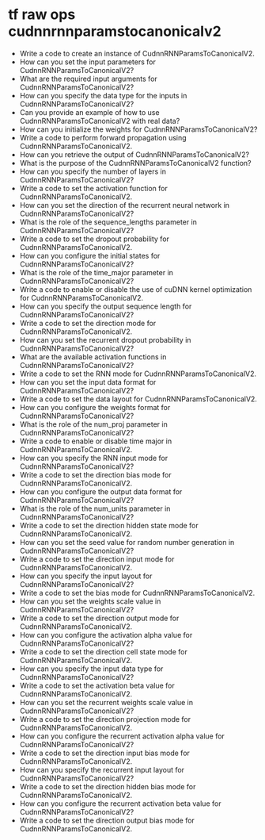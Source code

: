 # tf raw ops cudnnrnnparamstocanonicalv2

- Write a code to create an instance of CudnnRNNParamsToCanonicalV2.
- How can you set the input parameters for CudnnRNNParamsToCanonicalV2?
- What are the required input arguments for CudnnRNNParamsToCanonicalV2?
- How can you specify the data type for the inputs in CudnnRNNParamsToCanonicalV2?
- Can you provide an example of how to use CudnnRNNParamsToCanonicalV2 with real data?
- How can you initialize the weights for CudnnRNNParamsToCanonicalV2?
- Write a code to perform forward propagation using CudnnRNNParamsToCanonicalV2.
- How can you retrieve the output of CudnnRNNParamsToCanonicalV2?
- What is the purpose of the CudnnRNNParamsToCanonicalV2 function?
- How can you specify the number of layers in CudnnRNNParamsToCanonicalV2?
- Write a code to set the activation function for CudnnRNNParamsToCanonicalV2.
- How can you set the direction of the recurrent neural network in CudnnRNNParamsToCanonicalV2?
- What is the role of the sequence_lengths parameter in CudnnRNNParamsToCanonicalV2?
- Write a code to set the dropout probability for CudnnRNNParamsToCanonicalV2.
- How can you configure the initial states for CudnnRNNParamsToCanonicalV2?
- What is the role of the time_major parameter in CudnnRNNParamsToCanonicalV2?
- Write a code to enable or disable the use of cuDNN kernel optimization for CudnnRNNParamsToCanonicalV2.
- How can you specify the output sequence length for CudnnRNNParamsToCanonicalV2?
- Write a code to set the direction mode for CudnnRNNParamsToCanonicalV2.
- How can you set the recurrent dropout probability in CudnnRNNParamsToCanonicalV2?
- What are the available activation functions in CudnnRNNParamsToCanonicalV2?
- Write a code to set the RNN mode for CudnnRNNParamsToCanonicalV2.
- How can you set the input data format for CudnnRNNParamsToCanonicalV2?
- Write a code to set the data layout for CudnnRNNParamsToCanonicalV2.
- How can you configure the weights format for CudnnRNNParamsToCanonicalV2?
- What is the role of the num_proj parameter in CudnnRNNParamsToCanonicalV2?
- Write a code to enable or disable time major in CudnnRNNParamsToCanonicalV2.
- How can you specify the RNN input mode for CudnnRNNParamsToCanonicalV2?
- Write a code to set the direction bias mode for CudnnRNNParamsToCanonicalV2.
- How can you configure the output data format for CudnnRNNParamsToCanonicalV2?
- What is the role of the num_units parameter in CudnnRNNParamsToCanonicalV2?
- Write a code to set the direction hidden state mode for CudnnRNNParamsToCanonicalV2.
- How can you set the seed value for random number generation in CudnnRNNParamsToCanonicalV2?
- Write a code to set the direction input mode for CudnnRNNParamsToCanonicalV2.
- How can you specify the input layout for CudnnRNNParamsToCanonicalV2?
- Write a code to set the bias mode for CudnnRNNParamsToCanonicalV2.
- How can you set the weights scale value in CudnnRNNParamsToCanonicalV2?
- Write a code to set the direction output mode for CudnnRNNParamsToCanonicalV2.
- How can you configure the activation alpha value for CudnnRNNParamsToCanonicalV2?
- Write a code to set the direction cell state mode for CudnnRNNParamsToCanonicalV2.
- How can you specify the input data type for CudnnRNNParamsToCanonicalV2?
- Write a code to set the activation beta value for CudnnRNNParamsToCanonicalV2.
- How can you set the recurrent weights scale value in CudnnRNNParamsToCanonicalV2?
- Write a code to set the direction projection mode for CudnnRNNParamsToCanonicalV2.
- How can you configure the recurrent activation alpha value for CudnnRNNParamsToCanonicalV2?
- Write a code to set the direction input bias mode for CudnnRNNParamsToCanonicalV2.
- How can you specify the recurrent input layout for CudnnRNNParamsToCanonicalV2?
- Write a code to set the direction hidden bias mode for CudnnRNNParamsToCanonicalV2.
- How can you configure the recurrent activation beta value for CudnnRNNParamsToCanonicalV2?
- Write a code to set the direction output bias mode for CudnnRNNParamsToCanonicalV2.